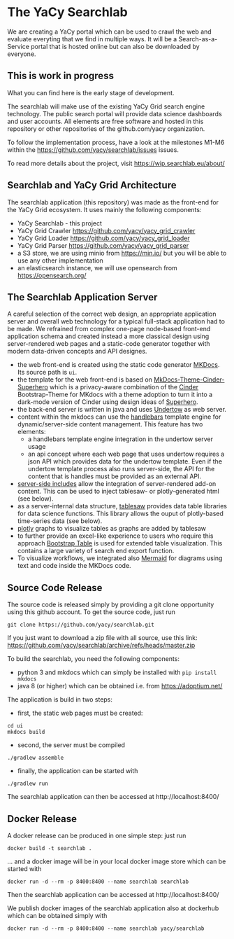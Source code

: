 # The YaCy Searchlab

We are creating a YaCy portal which can be used to crawl the web and evaluate
everyting that we find in multiple ways. It will be a Search-as-a-Service
portal that is hosted online but can also be downloaded by everyone.

## This is work in progress

What you can find here is the early stage of development.

The searchlab will make use of the existing YaCy Grid search engine technology.
The public search portal will provide data science dashboards and user accounts.
All elements are free software and hosted in this repository or other repositories
of the github.com/yacy organization.

To follow the implementation process, have a look at the milestones M1-M6 within
the https://github.com/yacy/searchlab/issues issues.

To read more details about the project, visit https://wip.searchlab.eu/about/

## Searchlab and YaCy Grid Architecture

The searchlab application (this repository) was made as the front-end for the
YaCy Grid ecosystem. It uses mainly the following components:
- YaCy Searchlab - this project
- YaCy Grid Crawler https://github.com/yacy/yacy_grid_crawler
- YaCy Grid Loader https://github.com/yacy/yacy_grid_loader
- YaCy Grid Parser https://github.com/yacy/yacy_grid_parser
- a S3 store, we are using minio from https://min.io/ but you will be able to use any other implementation
- an elasticsearch instance, we will use opensearch from https://opensearch.org/

## The Searchlab Application Server

A careful selection of the correct web design, an appropriate application server
and overall web technology for a typical full-stack application had to be made.
We refrained from complex one-page node-based front-end application schema and
created instead a more classical design using server-rendered web pages and a
static-code generator together with modern data-driven concepts and API designes.

- the web front-end is created using the static code generator [MKDocs](https://www.mkdocs.org). Its source path is `ui`.
- the template for the web front-end is based on [MkDocs-Theme-Cinder-Superhero](https://github.com/Orbiter/MkDocs-Theme-Cinder-Superhero) which is a
privacy-aware combination of the [Cinder](https://sourcefoundry.org/cinder/) Bootstrap-Theme for MKdocs with a theme adoption to turn it into
a dark-mode version of Cinder using design ideas of [Superhero](https://bootswatch.com/superhero/).
- the back-end server is written in java and uses [Undertow](https://undertow.io/) as web server.
- content within the mkdocs can use the [handlebars](https://handlebarsjs.com/) template engine for dynamic/server-side content management. This feature has two elements:
  * a handlebars template engine integration in the undertow server usage
  * an api concept where each web page that uses undertow requires a json API which provides data for the undertow template. Even if the undertow template process also runs server-side, the API for the content that is handles must be provided as an external API.
- [server-side includes](https://en.wikipedia.org/wiki/Server_Side_Includes) allow the integration of server-rendered add-on content. This can be used to inject tablesaw- or plotly-generated html (see below). 
- as a server-internal data structure, [tablesaw](https://jtablesaw.github.io/tablesaw/gettingstarted) provides data table libraries for data science functions. This library allows the ouput of plotly-based time-series data (see below).
- [plotly](https://plotly.com/python/) graphs to visualize tables as graphs are added by tablesaw
- to further provide an excel-like experience to users who require this approach [Bootstrap Table](https://bootstrap-table.com/) is used for extended table visualization. This contains a large variety of search end export function.
- To visualize workflows, we integrated also [Mermaid](https://mermaid-js.github.io/mermaid/#/) for diagrams using text and code inside the MKDocs code.

## Source Code Release

The source code is released simply by providing a git clone opportunity using this github account.
To get the source code, just run
```
git clone https://github.com/yacy/searchlab.git
```

If you just want to download a zip file with all source,
use this link: https://github.com/yacy/searchlab/archive/refs/heads/master.zip

To build the searchlab, you need the following components:
- python 3 and mkdocs which can simply be installed with `pip install mkdocs`
- java 8 (or higher) which can be obtained i.e. from https://adoptium.net/

The application is build in two steps:
- first, the static web pages must be created:
```
cd ui
mkdocs build
```
- second, the server must be compiled
```
./gradlew assemble
```
- finally, the application can be started with
```
./gradlew run
```

The searchlab application can then be accessed at http://localhost:8400/

## Docker Release

A docker release can be produced in one simple step: just run
```
docker build -t searchlab .
```

... and a docker image will be in your local docker image store which can be started with
```
docker run -d --rm -p 8400:8400 --name searchlab searchlab
```

Then the searchlab application can be accessed at http://localhost:8400/

We publish docker images of the searchlab application also at dockerhub which can be obtained simply with

```
docker run -d --rm -p 8400:8400 --name searchlab yacy/searchlab
```
